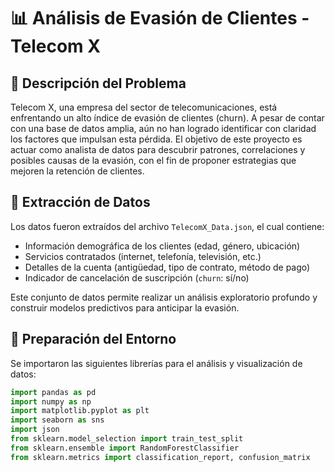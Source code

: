 
# 📊 Análisis de Evasión de Clientes - Telecom X

## 🧩 Descripción del Problema

Telecom X, una empresa del sector de telecomunicaciones, está enfrentando un alto índice de evasión de clientes (churn). A pesar de contar con una base de datos amplia, aún no han logrado identificar con claridad los factores que impulsan esta pérdida. El objetivo de este proyecto es actuar como analista de datos para descubrir patrones, correlaciones y posibles causas de la evasión, con el fin de proponer estrategias que mejoren la retención de clientes.

## 📁 Extracción de Datos

Los datos fueron extraídos del archivo `TelecomX_Data.json`, el cual contiene:

- Información demográfica de los clientes (edad, género, ubicación)
- Servicios contratados (internet, telefonía, televisión, etc.)
- Detalles de la cuenta (antigüedad, tipo de contrato, método de pago)
- Indicador de cancelación de suscripción (`churn`: sí/no)

Este conjunto de datos permite realizar un análisis exploratorio profundo y construir modelos predictivos para anticipar la evasión.

## 🧪 Preparación del Entorno

Se importaron las siguientes librerías para el análisis y visualización de datos:

```python
import pandas as pd
import numpy as np
import matplotlib.pyplot as plt
import seaborn as sns
import json
from sklearn.model_selection import train_test_split
from sklearn.ensemble import RandomForestClassifier
from sklearn.metrics import classification_report, confusion_matrix

